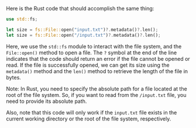  Here is the Rust code that should accomplish the same thing:

```rust
use std::fs;

let size = fs::File::open("input.txt")?.metadata()?.len();
let size = fs::File::open("/input.txt")?.metadata()?.len();
```

Here, we use the `std::fs` module to interact with the file system, and the `File::open()` method to open a file. The `?` symbol at the end of the line indicates that the code should return an error if the file cannot be opened or read. If the file is successfully opened, we can get its size using the `metadata()` method and the `len()` method to retrieve the length of the file in bytes.

Note: In Rust, you need to specify the absolute path for a file located at the root of the file system. So, if you want to read from the `/input.txt` file, you need to provide its absolute path.

Also, note that this code will only work if the `input.txt` file exists in the current working directory or the root of the file system, respectively.
